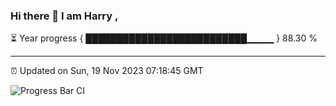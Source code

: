 ### Hi there 👋 I am Harry , 

⏳ Year progress { ██████████████████████████▁▁▁▁ } 88.30 %

---

⏰ Updated on Sun, 19 Nov 2023 07:18:45 GMT

![Progress Bar CI](https://github.com/duykhang68/duykhang68/workflows/Progress%20Bar%20CI/badge.svg)

